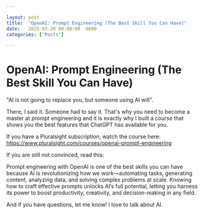 ```yaml
---

layout: post
title:  "OpenAI: Prompt Engineering (The Best Skill You Can Have)"
date:   2025-03-20 00:00:00 -0600
categories: ["Posts"] 

---
```


# OpenAI: Prompt Engineering (The Best Skill You Can Have)
"AI is not going to replace you, but someone using AI will".

There, I said it. Someone had to say it. That's why you need to become a master at prompt engineering and it is exactly why I built a course that shows you the best features that ChatGPT has available for you. 

If you have a Pluralsight subscription, watch the course here: https://www.pluralsight.com/courses/openai-prompt-engineering

If you are still not convinced, read this:

Prompt engineering with OpenAI is one of the best skills you can have because AI is revolutionizing how we work—automating tasks, generating content, analyzing data, and solving complex problems at scale. Knowing how to craft effective prompts unlocks AI’s full potential, letting you harness its power to boost productivity, creativity, and decision-making in any field.

And if you have questions, let me know! I love to talk about AI.